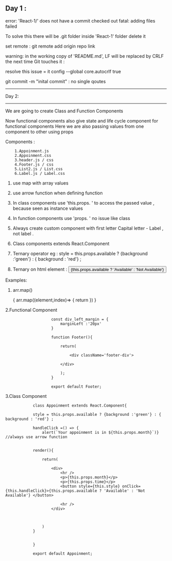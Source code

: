 

Day 1 :
---------------------------------------------------------------------------------------------
error: 'React-1/' does not have a commit checked out
fatal: adding files failed

To solve this there will be .git folder inside 'React-1' folder delete it 

set remote : git remote add origin repo link


warning: in the working copy of 'README.md', LF will be replaced by CRLF the next time Git touches it :


resolve this issue = it config --global core.autocrlf true

git commit -m "inital commit"  : no single qoutes

-----------------------------------------------------------------------------------------------


Day 2:

------------------------------------------------------------------------------------------------

We are going to create Class and Function Components 

Now functional components also give state and life cycle component for functional components
Here we are also passing values from one component to other using props


Components :

        1.Appoinment.js
        2.Appoinment.css
        3.header.js / css
        4.Footer.js / css
        5.List2.js / List.css
        6.Label.js / Label.css


1. use map with array values 

2. use arrow function when defining function

3. In class components use 'this.props. ' to access the passed value , because seen as instance values

4. In function components use 'props. ' no issue like class

5. Always create custom component with first letter Capital letter - Label , not label .

6. Class components extends React.Component

7. Ternary operator eg : style = this.props.available ? {background :'green'} : { background : 'red'} ;

8. Ternary on html element : <button style={this.style} onClick={this.handleClick}>
    {this.props.available ? 'Available' : 'Not Available'} </button>

Examples:


1. arr.map()

    {   arr.map((element,index)=> {
        return <Appoinment key={index} available={element.available} month={element.month} time={element.time} />
    })
    }

2.Functional Component 

                            

                        const div_left_margin = {
                            marginLeft :'20px'
                        }

                        function Footer(){

                            return(

                                <div className='footer-div'>

                            </div>

                            );
                        }

                        export default Footer;

3.Class Component

                    
                class Appoinment extends React.Component{

                style = this.props.available ? {background :'green'} : { background : 'red'} ;

                handleClick =() => {
                    alert(`Your appoinment is in ${this.props.month}`)}  //always use arrow function


                render(){

                    return(

                        <div>
                            <hr />
                            <p>{this.props.month}</p>
                            <p>{this.props.time}</p>
                            <button style={this.style} onClick={this.handleClick}>{this.props.available ? 'Available' : 'Not Available'} </button>

                            <hr />
                        </div>

                        

                    )
                }


                }

                export default Appoinment;